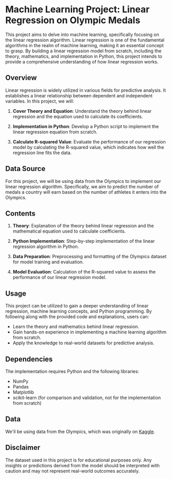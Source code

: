 # Machine Learning Project: Linear Regression on Olympic Medals 

This project aims to delve into machine learning, specifically focusing on the linear regression algorithm. Linear regression is one of the fundamental algorithms in the realm of machine learning, making it an essential concept to grasp. By building a linear regression model from scratch, including the theory, mathematics, and implementation in Python, this project intends to provide a comprehensive understanding of how linear regression works.

## Overview

Linear regression is widely utilized in various fields for predictive analysis. It establishes a linear relationship between dependent and independent variables. In this project, we will:

1. **Cover Theory and Equation**: Understand the theory behind linear regression and the equation used to calculate its coefficients.

2. **Implementation in Python**: Develop a Python script to implement the linear regression equation from scratch.

3. **Calculate R-squared Value**: Evaluate the performance of our regression model by calculating the R-squared value, which indicates how well the regression line fits the data.

## Data Source

For this project, we will be using data from the Olympics to implement our linear regression algorithm. Specifically, we aim to predict the number of medals a country will earn based on the number of athletes it enters into the Olympics.

## Contents

1. **Theory**: Explanation of the theory behind linear regression and the mathematical equation used to calculate coefficients.

2. **Python Implementation**: Step-by-step implementation of the linear regression algorithm in Python.

3. **Data Preparation**: Preprocessing and formatting of the Olympics dataset for model training and evaluation.

4. **Model Evaluation**: Calculation of the R-squared value to assess the performance of our linear regression model.

## Usage

This project can be utilized to gain a deeper understanding of linear regression, machine learning concepts, and Python programming. By following along with the provided code and explanations, users can:

- Learn the theory and mathematics behind linear regression.
- Gain hands-on experience in implementing a machine learning algorithm from scratch.
- Apply the knowledge to real-world datasets for predictive analysis.

## Dependencies

The implementation requires Python and the following libraries:

- NumPy
- Pandas
- Matplotlib
- scikit-learn (for comparison and validation, not for the implementation from scratch)


## Data

We'll be using data from the Olympics, which was originally on [Kaggle](https://www.kaggle.com/datasets/heesoo37/120-years-of-olympic-history-athletes-and-results).

## Disclaimer

The dataset used in this project is for educational purposes only. Any insights or predictions derived from the model should be interpreted with caution and may not represent real-world outcomes accurately.


